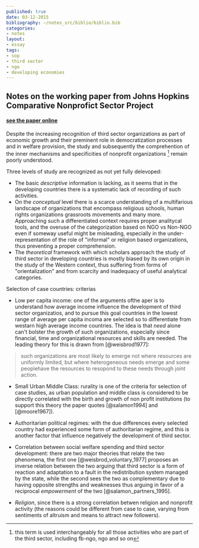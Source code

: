 ```yaml
---
published: true
date: 03-12-2015
bibliography: ~/notes_src/biblio/biblio.bib
categories:
- notes
layout:
- essay
tags:
- sop
- third sector
- ngo
- developing economies
---
```


## Notes on the working paper from Johns Hopkins Comparative Nonprofict Sector Project
#### [see the paper online](/http://adm-cf.com/jhu/pdfs/CNP_Working_Papers/CNP_WP24.pdf)

Despite the increasing recognition of third sector organizations as part of economic growth and their preminent role in democratization processes and in welfare provision, the study and subsequently the comprehention of the inner mechanisms and specificities of nonprofit organizations [^1] remain poorly understood.

[^1]: this term is used interchangeably for all those activities who are part of the third sector, including fb-ngo, ngo and so on

Three levels of study are recognized as not yet fully delevoped:

 * The basic *descriptive* information is lacking, as it seems that in the developing countries there is a systematic lack of recording of such activities.
 * On the *conceptual* level there is a scarce understanding of a multifarious landscape of organizations that encompass religious schools, human rights organizations grassroots  movements and many more. Approaching such a differentiated context requires proper analitycal tools, and the overuse of the categorization based on NGO vs Non-NGO even if someway useful might be misleading, especially in the under-representation of the role of "informal" or religion based organizations, thus preventing a proper comprehension.
 * The *theoretical* framework with which scholars approach the study of third sector in developing countries is mostly biased by its own origin in the study of the Western context, thus suffering from forms of "orientalization" and from scarcity and inadequacy of useful analytical categories.

Selection of case countries: criterias

* Low per capita income: one of the arguments ofthe aper is to understand how average income influence the development of third sector organizatios, and to pursue this goal countries in the lowest range of average per capita incoma are selected so to differentiate from westarn high average income countries. The idea is that *need* alone can't bolster the growth of such organizations, especially since financial, time and organizational resources and skills are needed. The leading theory for this is drawn from  [@weisbrod1977]:
>such organizations are most likely to emerge not where resources are uniformly limited, but where heterogeneous needs emerge and some peoplehave the resources to resopond to these needs through joint action.

* Small Urban Middle Class: rurality is one of the criteria for selection of case studies, as urban population and middle class is considered to be directly correlated with the birth and growth of non profit institutions (to support this theory the paper quotes [@salamon1994] and [@moore1967]).

* Authoritarian political regimes: with the due differences every selected country had experienced some form of authoritarian regime, and this is another factor that influence negatively the development of third sector.

* Correlation between social welfare spending and third sector development: there are two major theories that relate the two phenomena, the first one [@weisbrod_voluntary_1977] proposes an inverse relation between the two arguing that third sector is a form of reaction and adaptation to a fault in the redistribution system managed by the state, while the second sees the two as complementary due to having opposite strengths and weaknesses thus arguing in favor of a reciprocal *empowerment* of the two [@salamon_partners_1995].

* *Religion*, since there is a strong correlation betwen religion and nonprofit activity (the reasons could be different from case to case, varying from sentiments of altruism and means to attract new followers).

